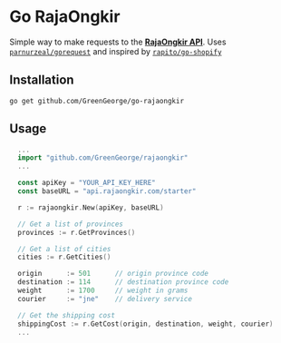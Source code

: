 # Go RajaOngkir

Simple way to make requests to the [**RajaOngkir API**][1]. Uses [`parnurzeal/gorequest`][2] and inspired by [`rapito/go-shopify`][3]

[1]: https://rajaongkir.com/dokumentasi
[2]: https://github.com/parnurzeal/gorequest
[3]: https://github.com/rapito/go-shopify

## Installation
```
go get github.com/GreenGeorge/go-rajaongkir
```

## Usage
```go
  ...
  import "github.com/GreenGeorge/rajaongkir"
  ...

  const apiKey = "YOUR_API_KEY_HERE"
  const baseURL = "api.rajaongkir.com/starter"

  r := rajaongkir.New(apiKey, baseURL)

  // Get a list of provinces
  provinces := r.GetProvinces()

  // Get a list of cities
  cities := r.GetCities()

  origin      := 501      // origin province code
  destination := 114      // destination province code
  weight      := 1700     // weight in grams
  courier     := "jne"    // delivery service

  // Get the shipping cost
  shippingCost := r.GetCost(origin, destination, weight, courier)
  ...
```
